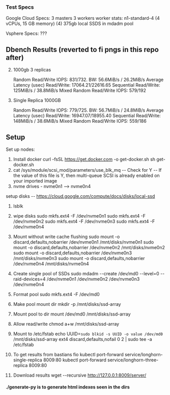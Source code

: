 

### Test Specs

Google Cloud
Specs:
3 masters 3 workers
worker stats:
n1-standard-4 (4 vCPUs, 15 GB memory)
(4) 375gb local SSDS in mdadm pool

Vsphere
Specs:
???

## Dbench Results (reverted to fi pngs in this repo after)

2. 1000gb 3 replicas

    Random Read/Write IOPS: 831/732. BW: 56.6MiB/s / 26.2MiB/s
    Average Latency (usec) Read/Write: 17064.21/22616.65
    Sequential Read/Write: 125MiB/s / 38.8MiB/s
    Mixed Random Read/Write IOPS: 579/192

3. Single Replica 1000GB

    Random Read/Write IOPS: 779/725. BW: 56.7MiB/s / 24.8MiB/s
    Average Latency (usec) Read/Write: 16947.07/18955.40
    Sequential Read/Write: 148MiB/s / 38.6MiB/s
    Mixed Random Read/Write IOPS: 559/186


## Setup

Set up nodes:
1. Install docker
curl -fsSL https://get.docker.com -o get-docker.sh
sh get-docker.sh
2. cat /sys/module/scsi_mod/parameters/use_blk_mq
 -- Check for Y -- If the value of this file is Y, then multi-queue SCSI is already enabled on your imported image
3. nvme drives - nvme0n1 --> nvme0n4

setup disks -- https://cloud.google.com/compute/docs/disks/local-ssd
1. lsblk

2. wipe disks
	sudo mkfs.ext4 -F /dev/nvme0n1
  sudo mkfs.ext4 -F /dev/nvme0n2
  sudo mkfs.ext4 -F /dev/nvme0n3
  sudo mkfs.ext4 -F /dev/nvme0n4

3. Mount without write cache flushing
sudo mount -o discard,defaults,nobarrier /dev/nvme0n1 /mnt/disks/nvme0n1
sudo mount -o discard,defaults,nobarrier /dev/nvme0n2 /mnt/disks/nvme0n2
sudo mount -o discard,defaults,nobarrier /dev/nvme0n3 /mnt/disks/nvme0n3
sudo mount -o discard,defaults,nobarrier /dev/nvme0n4 /mnt/disks/nvme0n4

4. Create single pool of SSDs
sudo mdadm --create /dev/md0 --level=0 --raid-devices=4 /dev/nvme0n1 /dev/nvme0n2 /dev/nvme0n3 /dev/nvme0n4

5. Format pool
sudo mkfs.ext4 -F /dev/md0

6. Make pool mount dir
mkdir -p /mnt/disks/ssd-array

7. Mount pool to dir
mount /dev/md0 /mnt/disks/ssd-array

8. Allow read/write
chmod a+w /mnt/disks/ssd-array

9. Mount to /etc/fstab
echo UUID=`sudo blkid -s UUID -o value /dev/md0` /mnt/disks/ssd-array ext4 discard,defaults,nofail 0 2 | sudo tee -a /etc/fstab

10. To get results from bastians fio
kubectl port-forward service/longhorn-single-replica 8009:80
kubectl port-forward service/longhorn-three-replica 8009:80

11. Download results
wget --recursive http://127.0.0.1:8009/server/


#### ./generate-py is to generate html indexes seen in the dirs